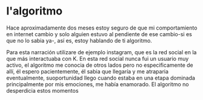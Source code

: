 # l'algoritmo

<p>
Hace aproximadamente dos meses estoy seguro de que mi comportamiento en internet cambio y solo alguien estuvo al pendiente de ese cambio-si es que no lo sabia ya-, así es, estoy hablando de ti algoritmo.
</p>

<p>
Para esta narración utilizare de ejemplo instagram, que es la red social en la que más interactuaba con K. En esta red social nunca fui un usuario muy activo, el algoritmo me conocia de otros lados pero no especificamente de allí, él espero pacientemente, él sabia que llegaría y me atraparia eventualmente, suoportunidad llego cuando estaba en una etapa dominada principalmente por mis emociones, me había enamorado. El algoritmo no desperdicia estos momentos
</p>
